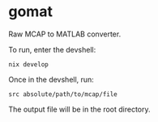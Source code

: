 # gomat

Raw MCAP to MATLAB converter.

To run, enter the devshell:
```
nix develop
```
Once in the devshell, run:
```
src absolute/path/to/mcap/file
```

The output file will be in the root directory.

